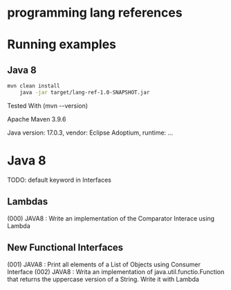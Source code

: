 programming lang references
===========================

# Running examples

## Java 8

```bash
mvn clean install
    java -jar target/lang-ref-1.0-SNAPSHOT.jar
```

Tested With (mvn --version)

Apache Maven 3.9.6

Java version: 17.0.3, vendor: Eclipse Adoptium, runtime: ...

# Java 8 

TODO:
default keyword in Interfaces

## Lambdas

(000) JAVA8 : Write an implementation of the Comparator Interace using Lambda

## New Functional Interfaces

(001) JAVA8 : Print all elements of a List of Objects using Consumer Interface 
(002) JAVA8 : Writa an implementation of java.util.functio.Function that returns the uppercase version of a String. Write it with Lambda